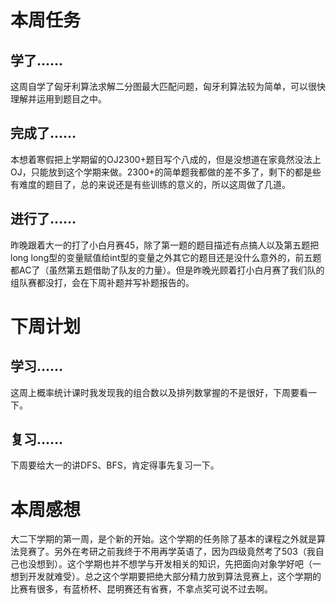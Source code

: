 # 本周任务

## 学了……

这周自学了匈牙利算法求解二分图最大匹配问题，匈牙利算法较为简单，可以很快理解并运用到题目之中。

## 完成了……

本想着寒假把上学期留的OJ2300+题目写个八成的，但是没想道在家竟然没法上OJ，只能放到这个学期来做。2300+的简单题我都做的差不多了，剩下的都是些有难度的题目了，总的来说还是有些训练的意义的，所以这周做了几道。

## 进行了……

昨晚跟着大一的打了小白月赛45，除了第一题的题目描述有点搞人以及第五题把long long型的变量赋值给int型的变量之外其它的题目还是没什么意外的，前五题都AC了（虽然第五题借助了队友的力量）。但是昨晚光顾着打小白月赛了我们队的组队赛都没打，会在下周补题并写补题报告的。

# 下周计划

## 学习……

这周上概率统计课时我发现我的组合数以及排列数掌握的不是很好，下周要看一下。

## 复习……

下周要给大一的讲DFS、BFS，肯定得事先复习一下。

# 本周感想

大二下学期的第一周，是个新的开始。这个学期的任务除了基本的课程之外就是算法竞赛了。另外在考研之前我终于不用再学英语了，因为四级竟然考了503（我自己也没想到）。这个学期也并不想学与开发相关的知识，先把面向对象学好吧（一想到开发就难受）。总之这个学期要把绝大部分精力放到算法竞赛上，这个学期的比赛有很多，有蓝桥杯、昆明赛还有省赛，不拿点奖可说不过去啊。
